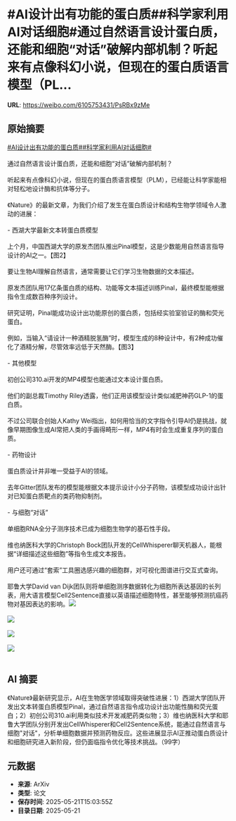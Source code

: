 # #AI设计出有功能的蛋白质##科学家利用AI对话细胞#通过自然语言设计蛋白质，还能和细胞“对话”破解内部机制？听起来有点像科幻小说，但现在的蛋白质语言模型（PL...

**URL**: https://weibo.com/6105753431/PsRBx9zMe

## 原始摘要

<a href="https://m.weibo.cn/search?containerid=231522type%3D1%26t%3D10%26q%3D%23AI%E8%AE%BE%E8%AE%A1%E5%87%BA%E6%9C%89%E5%8A%9F%E8%83%BD%E7%9A%84%E8%9B%8B%E7%99%BD%E8%B4%A8%23&amp;extparam=%23AI%E8%AE%BE%E8%AE%A1%E5%87%BA%E6%9C%89%E5%8A%9F%E8%83%BD%E7%9A%84%E8%9B%8B%E7%99%BD%E8%B4%A8%23" data-hide=""><span class="surl-text">#AI设计出有功能的蛋白质#</span></a><a href="https://m.weibo.cn/search?containerid=231522type%3D1%26t%3D10%26q%3D%23%E7%A7%91%E5%AD%A6%E5%AE%B6%E5%88%A9%E7%94%A8AI%E5%AF%B9%E8%AF%9D%E7%BB%86%E8%83%9E%23&amp;extparam=%23%E7%A7%91%E5%AD%A6%E5%AE%B6%E5%88%A9%E7%94%A8AI%E5%AF%B9%E8%AF%9D%E7%BB%86%E8%83%9E%23" data-hide=""><span class="surl-text">#科学家利用AI对话细胞#</span></a><br><br>通过自然语言设计蛋白质，还能和细胞“对话”破解内部机制？<br><br>听起来有点像科幻小说，但现在的蛋白质语言模型（PLM），已经能让科学家能相对轻松地设计酶和抗体等分子。<br><br>《Nature》的最新文章，为我们介绍了发生在蛋白质设计和结构生物学领域令人激动的进展：<br><br>- 西湖大学最新文本转蛋白质模型<br><br>上个月，中国西湖大学的原发杰团队推出Pinal模型，这是少数能用自然语言指导设计的AI之一。【图2】<br><br>要让生物AI理解自然语言，通常需要让它们学习生物数据的文本描述。<br><br>原发杰团队用17亿条蛋白质的结构、功能等文本描述训练Pinal，最终模型能根据指令生成数百种序列设计。<br><br>研究证明，Pinal能成功设计出功能原创的蛋白质，包括经实验室验证的酶和荧光蛋白。<br><br>例如，当输入“请设计一种酒精脱氢酶”时，模型生成的8种设计中，有2种成功催化了酒精分解，尽管效率远低于天然酶。【图3】<br><br>- 其他模型<br><br>初创公司310.ai开发的MP4模型也能通过文本设计蛋白质。<br><br>他们的副总裁Timothy Riley透露，他们正用该模型设计类似减肥神药GLP-1的蛋白质。<br><br>不过公司联合创始人Kathy Wei指出，如何用恰当的文字指令引导AI仍是挑战，就像早期图像生成AI常把人类的手画得畸形一样，MP4有时会生成重复序列的蛋白质。<br><br>- 药物设计<br><br>蛋白质设计并非唯一受益于AI的领域。<br><br>去年Gitter团队发布的模型能根据文本提示设计小分子药物，该模型成功设计出针对已知蛋白质靶点的类药物抑制剂。<br><br>- 与细胞“对话”<br><br>单细胞RNA全分子测序技术已成为细胞生物学的基石性手段。<br><br>维也纳医科大学的Christoph Bock团队开发的CellWhisperer聊天机器人，能根据“详细描述这些细胞”等指令生成文本报告。<br><br>用户还可通过“套索”工具圈选感兴趣的细胞群，对可视化图谱进行交互式查询。<br><br>耶鲁大学David van Dijk团队则将单细胞测序数据转化为细胞所表达基因的长列表，用大语言模型Cell2Sentence直接以英语描述细胞特性，甚至能够预测抗癌药物对基因表达的影响。<img style="" src="https://tvax1.sinaimg.cn/large/006Fd7o3gy1i1n8pvebfwj30lb0dnqaa.jpg" referrerpolicy="no-referrer"><br><br><img style="" src="https://tvax3.sinaimg.cn/large/006Fd7o3gy1i1n8pxyjylj30x00yq4n8.jpg" referrerpolicy="no-referrer"><br><br><img style="" src="https://tvax1.sinaimg.cn/large/006Fd7o3gy1i1n8pz90cbj30ra0js7gb.jpg" referrerpolicy="no-referrer"><br><br><img style="" src="https://tvax3.sinaimg.cn/large/006Fd7o3gy1i1n8q163j3j30lb0dnn42.jpg" referrerpolicy="no-referrer"><br><br>

## AI 摘要

《Nature》最新研究显示，AI在生物医学领域取得突破性进展：1）西湖大学团队开发出文本转蛋白质模型Pinal，通过自然语言指令成功设计出功能性酶和荧光蛋白；2）初创公司310.ai利用类似技术开发减肥药类似物；3）维也纳医科大学和耶鲁大学团队分别开发出CellWhisperer和Cell2Sentence系统，能通过自然语言与细胞"对话"，分析单细胞数据并预测药物反应。这些进展显示AI正推动蛋白质设计和细胞研究进入新阶段，但仍面临指令优化等技术挑战。（99字）

## 元数据

- **来源**: ArXiv
- **类型**: 论文
- **保存时间**: 2025-05-21T15:03:55Z
- **目录日期**: 2025-05-21
